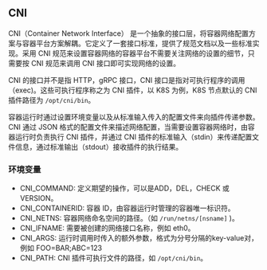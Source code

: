 ## CNI
CNI（Container Network Interface） 是一个抽象的接口层，将容器网络配置方案与容器平台方案解耦。它定义了一套接口标准，提供了规范文档以及一些标准实现。采用 CNI 规范来设置容器网络的容器平台不需要关注网络的设置的细节，只需要按 CNI 规范来调用 CNI 接口即可实现网络的设置。

CNI 的接口并不是指 HTTP，gRPC 接口，CNI 接口是指对可执行程序的调用（exec)。这些可执行程序称之为 CNI 插件，以 K8S 为例，K8S 节点默认的 CNI 插件路径为 `/opt/cni/bin`。

容器运行时通过设置环境变量以及从标准输入传入的配置文件来向插件传递参数。CNI 通过 JSON 格式的配置文件来描述网络配置，当需要设置容器网络时，由容器运行时负责执行 CNI 插件，并通过 CNI 插件的标准输入（stdin）来传递配置文件信息，通过标准输出（stdout）接收插件的执行结果。

### 环境变量
- CNI_COMMAND: 定义期望的操作，可以是ADD，DEL，CHECK 或 VERSION。
- CNI_CONTAINERID: 容器 ID，由容器运行时管理的容器唯一标识符。
- CNI_NETNS: 容器网络命名空间的路径。（如 `/run/netns/[nsname]` )。
- CNI_IFNAME: 需要被创建的网络接口名称，例如 eth0。
- CNI_ARGS: 运行时调用时传入的额外参数，格式为分号分隔的key-value对，例如 FOO=BAR;ABC=123
- CNI_PATH: CNI 插件可执行文件的路径，如 `/opt/cni/bin`。